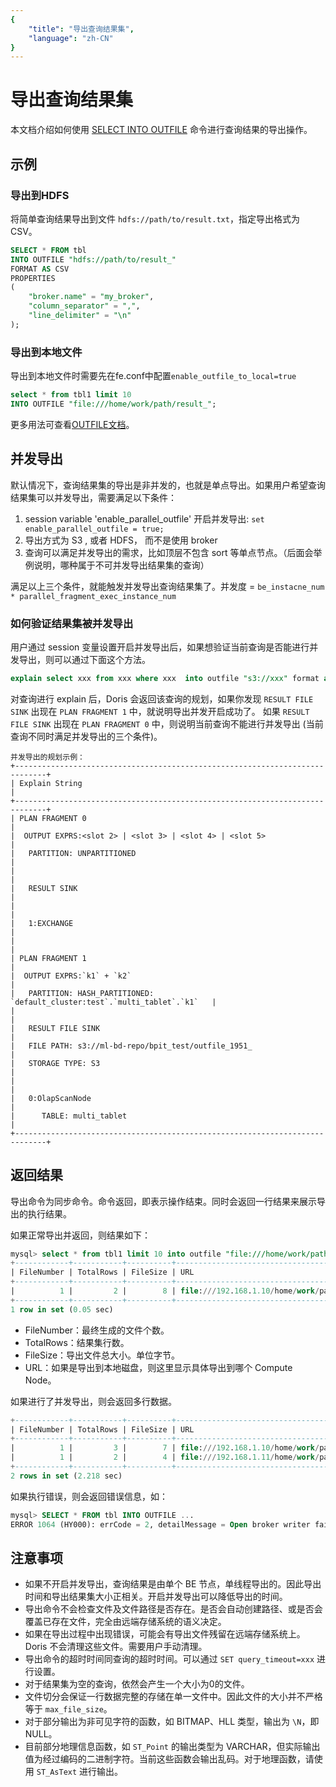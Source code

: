 ```yaml
---
{
    "title": "导出查询结果集",
    "language": "zh-CN"
}
---
```


<!--
Licensed to the Apache Software Foundation (ASF) under one
or more contributor license agreements.  See the NOTICE file
distributed with this work for additional information
regarding copyright ownership.  The ASF licenses this file
to you under the Apache License, Version 2.0 (the
"License"); you may not use this file except in compliance
with the License.  You may obtain a copy of the License at

  http://www.apache.org/licenses/LICENSE-2.0

Unless required by applicable law or agreed to in writing,
software distributed under the License is distributed on an
"AS IS" BASIS, WITHOUT WARRANTIES OR CONDITIONS OF ANY
KIND, either express or implied.  See the License for the
specific language governing permissions and limitations
under the License.
-->

# 导出查询结果集

本文档介绍如何使用 [SELECT INTO OUTFILE](../../sql-manual/sql-reference-v2/Data-Manipulation-Statements/OUTFILE.html) 命令进行查询结果的导出操作。

## 示例

### 导出到HDFS

将简单查询结果导出到文件 `hdfs://path/to/result.txt`，指定导出格式为 CSV。

```sql
SELECT * FROM tbl
INTO OUTFILE "hdfs://path/to/result_"
FORMAT AS CSV
PROPERTIES
(
    "broker.name" = "my_broker",
    "column_separator" = ",",
    "line_delimiter" = "\n"
);
```

### 导出到本地文件 

导出到本地文件时需要先在fe.conf中配置`enable_outfile_to_local=true`

```sql
select * from tbl1 limit 10 
INTO OUTFILE "file:///home/work/path/result_";
```

更多用法可查看[OUTFILE文档](../../sql-manual/sql-reference-v2/Data-Manipulation-Statements/OUTFILE.html)。

## 并发导出

默认情况下，查询结果集的导出是非并发的，也就是单点导出。如果用户希望查询结果集可以并发导出，需要满足以下条件：

1. session variable 'enable_parallel_outfile' 开启并发导出: ```set enable_parallel_outfile = true;```
2. 导出方式为 S3 , 或者 HDFS， 而不是使用 broker
3. 查询可以满足并发导出的需求，比如顶层不包含 sort 等单点节点。（后面会举例说明，哪种属于不可并发导出结果集的查询）

满足以上三个条件，就能触发并发导出查询结果集了。并发度 = ```be_instacne_num * parallel_fragment_exec_instance_num```

### 如何验证结果集被并发导出

用户通过 session 变量设置开启并发导出后，如果想验证当前查询是否能进行并发导出，则可以通过下面这个方法。

```sql
explain select xxx from xxx where xxx  into outfile "s3://xxx" format as csv properties ("AWS_ENDPOINT" = "xxx", ...);
```

对查询进行 explain 后，Doris 会返回该查询的规划，如果你发现 ```RESULT FILE SINK``` 出现在 ```PLAN FRAGMENT 1``` 中，就说明导出并发开启成功了。
如果 ```RESULT FILE SINK``` 出现在 ```PLAN FRAGMENT 0``` 中，则说明当前查询不能进行并发导出 (当前查询不同时满足并发导出的三个条件)。

```
并发导出的规划示例：
+-----------------------------------------------------------------------------+
| Explain String                                                              |
+-----------------------------------------------------------------------------+
| PLAN FRAGMENT 0                                                             |
|  OUTPUT EXPRS:<slot 2> | <slot 3> | <slot 4> | <slot 5>                     |
|   PARTITION: UNPARTITIONED                                                  |
|                                                                             |
|   RESULT SINK                                                               |
|                                                                             |
|   1:EXCHANGE                                                                |
|                                                                             |
| PLAN FRAGMENT 1                                                             |
|  OUTPUT EXPRS:`k1` + `k2`                                                   |
|   PARTITION: HASH_PARTITIONED: `default_cluster:test`.`multi_tablet`.`k1`   |
|                                                                             |
|   RESULT FILE SINK                                                          |
|   FILE PATH: s3://ml-bd-repo/bpit_test/outfile_1951_                        |
|   STORAGE TYPE: S3                                                          |
|                                                                             |
|   0:OlapScanNode                                                            |
|      TABLE: multi_tablet                                                    |
+-----------------------------------------------------------------------------+
```

## 返回结果

导出命令为同步命令。命令返回，即表示操作结束。同时会返回一行结果来展示导出的执行结果。

如果正常导出并返回，则结果如下：

```sql
mysql> select * from tbl1 limit 10 into outfile "file:///home/work/path/result_";
+------------+-----------+----------+--------------------------------------------------------------------+
| FileNumber | TotalRows | FileSize | URL                                                                |
+------------+-----------+----------+--------------------------------------------------------------------+
|          1 |         2 |        8 | file:///192.168.1.10/home/work/path/result_{fragment_instance_id}_ |
+------------+-----------+----------+--------------------------------------------------------------------+
1 row in set (0.05 sec)
```

* FileNumber：最终生成的文件个数。
* TotalRows：结果集行数。
* FileSize：导出文件总大小。单位字节。
* URL：如果是导出到本地磁盘，则这里显示具体导出到哪个 Compute Node。

如果进行了并发导出，则会返回多行数据。

```sql
+------------+-----------+----------+--------------------------------------------------------------------+
| FileNumber | TotalRows | FileSize | URL                                                                |
+------------+-----------+----------+--------------------------------------------------------------------+
|          1 |         3 |        7 | file:///192.168.1.10/home/work/path/result_{fragment_instance_id}_ |
|          1 |         2 |        4 | file:///192.168.1.11/home/work/path/result_{fragment_instance_id}_ |
+------------+-----------+----------+--------------------------------------------------------------------+
2 rows in set (2.218 sec)
```

如果执行错误，则会返回错误信息，如：

```sql
mysql> SELECT * FROM tbl INTO OUTFILE ...
ERROR 1064 (HY000): errCode = 2, detailMessage = Open broker writer failed ...
```

## 注意事项

* 如果不开启并发导出，查询结果是由单个 BE 节点，单线程导出的。因此导出时间和导出结果集大小正相关。开启并发导出可以降低导出的时间。
* 导出命令不会检查文件及文件路径是否存在。是否会自动创建路径、或是否会覆盖已存在文件，完全由远端存储系统的语义决定。
* 如果在导出过程中出现错误，可能会有导出文件残留在远端存储系统上。Doris 不会清理这些文件。需要用户手动清理。
* 导出命令的超时时间同查询的超时时间。可以通过 `SET query_timeout=xxx` 进行设置。
* 对于结果集为空的查询，依然会产生一个大小为0的文件。
* 文件切分会保证一行数据完整的存储在单一文件中。因此文件的大小并不严格等于 `max_file_size`。
* 对于部分输出为非可见字符的函数，如 BITMAP、HLL 类型，输出为 `\N`，即 NULL。
* 目前部分地理信息函数，如 `ST_Point` 的输出类型为 VARCHAR，但实际输出值为经过编码的二进制字符。当前这些函数会输出乱码。对于地理函数，请使用 `ST_AsText` 进行输出。
